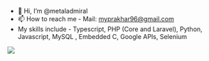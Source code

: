 - 👋 Hi, I’m @metaladmiral
- 📫 How to reach me - Mail: myprakhar96@gmail.com
- My skills include - 
Typescript, 
PHP (Core and Laravel), 
Python, Javascript, 
MySQL ,
Embedded C,
Google APIs,
Selenium

[![](https://visitcount.itsvg.in/api?id=metaladmiral&label=Profile%20Views&icon=1&pretty=true)](https://visitcount.itsvg.in)

<!---
metaladmiral/metaladmiral is a ✨ special ✨ repository because its `README.md` (this file) appears on your GitHub profile.
You can click the Preview link to take a look at your changes.
--->
